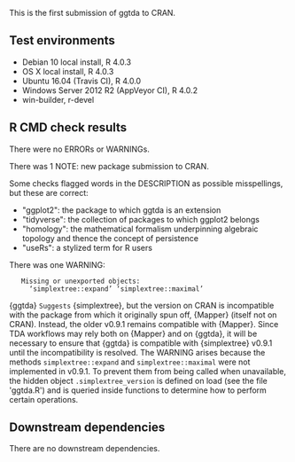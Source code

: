 This is the first submission of ggtda to CRAN.

## Test environments

* Debian 10 local install, R 4.0.3
* OS X local install, R 4.0.3
* Ubuntu 16.04 (Travis CI), R 4.0.0
* Windows Server 2012 R2 (AppVeyor CI), R 4.0.2
* win-builder, r-devel

## R CMD check results

There were no ERRORs or WARNINGs.

There was 1 NOTE: new package submission to CRAN.

Some checks flagged words in the DESCRIPTION as possible misspellings, but these are correct:

* "ggplot2": the package to which ggtda is an extension
* "tidyverse": the collection of packages to which ggplot2 belongs
* "homology": the mathematical formalism underpinning algebraic topology and thence the concept of persistence
* "useRs": a stylized term for R users

There was one WARNING:
```
   Missing or unexported objects:
     ‘simplextree::expand’ ‘simplextree::maximal’
```
{ggtda} `Suggests` {simplextree}, but the version on CRAN is incompatible with the package from which it originally spun off, {Mapper} (itself not on CRAN). Instead, the older v0.9.1 remains compatible with {Mapper}. Since TDA workflows may rely both on {Mapper} and on {ggtda}, it will be necessary to ensure that {ggtda} is compatible with {simplextree} v0.9.1 until the incompatibility is resolved. The WARNING arises because the methods `simplextree::expand` and `simplextree::maximal` were not implemented in v0.9.1. To prevent them from being called when unavailable, the hidden object `.simplextree_version` is defined on load (see the file 'ggtda.R') and is queried inside functions to determine how to perform certain operations.

## Downstream dependencies

There are no downstream dependencies.
